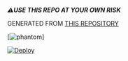 

***⚠️USE THIS REPO AT YOUR OWN RISK***


 
GENERATED FROM [THIS REPOSITORY](https://github.com/AnimeKaizoku/SaitamaRobot)




[![phantom](https://telegra.ph/file/e6984e044ad5a9cc61ee4.jpg)]





[![Deploy](https://www.herokucdn.com/deploy/button.svg)](https://heroku.com/deploy?template=https://github.com/zainulhibath/phantom)

